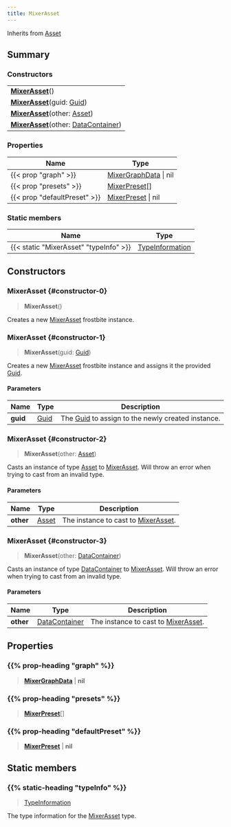 ```yaml
---
title: MixerAsset
---
```


Inherits from 
[Asset](/vext/ref/fb/asset)

## Summary
### Constructors
| |
| ----------- |
| **[MixerAsset](#constructor-0)**() |
| **[MixerAsset](#constructor-1)**(guid: [Guid](/vext/ref/shared/class/guid)) |
| **[MixerAsset](#constructor-2)**(other: [Asset](/vext/ref/fb/asset)) |
| **[MixerAsset](#constructor-3)**(other: [DataContainer](/vext/ref/shared/class/datacontainer)) |

### Properties
| Name | Type |
| ---- | ---- |
| {{< prop "graph" >}} | [MixerGraphData](/vext/ref/fb/mixergraphdata) \| nil |
| {{< prop "presets" >}} | [MixerPreset](/vext/ref/fb/mixerpreset)[] |
| {{< prop "defaultPreset" >}} | [MixerPreset](/vext/ref/fb/mixerpreset) \| nil |

### Static members
| Name | Type |
| ---- | ---- |
| {{< static "MixerAsset" "typeInfo" >}} | [TypeInformation](/vext/ref/shared/class/typeinformation) |

## Constructors
### MixerAsset {#constructor-0}
> **MixerAsset**()

Creates a new [MixerAsset](/vext/ref/fb/mixerasset) frostbite instance.

### MixerAsset {#constructor-1}
> **MixerAsset**(guid: [Guid](/vext/ref/shared/class/guid))

Creates a new [MixerAsset](/vext/ref/fb/mixerasset) frostbite instance and assigns it the provided [Guid](/vext/ref/shared/class/guid).

#### Parameters
| Name | Type | Description |
| ---- | ---- | ----------- |
| **guid** | [Guid](/vext/ref/shared/class/guid) | The [Guid](/vext/ref/shared/class/guid) to assign to the newly created instance. |

### MixerAsset {#constructor-2}
> **MixerAsset**(other: [Asset](/vext/ref/fb/asset))

Casts an instance of type [Asset](/vext/ref/fb/asset) to [MixerAsset](/vext/ref/fb/mixerasset). Will throw an error when trying to cast from an invalid type.

#### Parameters
| Name | Type | Description |
| ---- | ---- | ----------- |
| **other** | [Asset](/vext/ref/fb/asset) | The instance to cast to [MixerAsset](/vext/ref/fb/mixerasset). |

### MixerAsset {#constructor-3}
> **MixerAsset**(other: [DataContainer](/vext/ref/shared/class/datacontainer))

Casts an instance of type [DataContainer](/vext/ref/shared/class/datacontainer) to [MixerAsset](/vext/ref/fb/mixerasset). Will throw an error when trying to cast from an invalid type.

#### Parameters
| Name | Type | Description |
| ---- | ---- | ----------- |
| **other** | [DataContainer](/vext/ref/shared/class/datacontainer) | The instance to cast to [MixerAsset](/vext/ref/fb/mixerasset). |

## Properties
### {{% prop-heading "graph" %}}
> **[MixerGraphData](/vext/ref/fb/mixergraphdata)** | **nil**

### {{% prop-heading "presets" %}}
> **[MixerPreset](/vext/ref/fb/mixerpreset)**[]

### {{% prop-heading "defaultPreset" %}}
> **[MixerPreset](/vext/ref/fb/mixerpreset)** | **nil**

## Static members
### {{% static-heading "typeInfo" %}}
> [TypeInformation](/vext/ref/shared/class/typeinformation)

The type information for the [MixerAsset](/vext/ref/fb/mixerasset) type.

